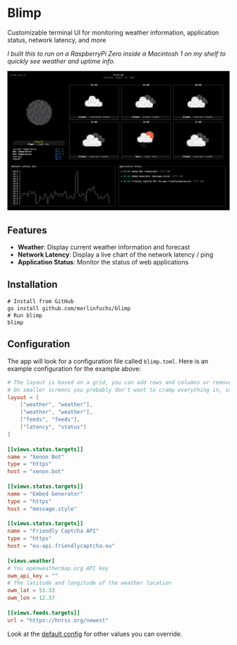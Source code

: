 # Blimp

Customizable terminal UI for monitoring weather information, application status, network latency, and more

_I built this to run on a RaspberryPi Zero inside a Macintosh 1 on my shelf to quickly see weather and uptime info._

![Example](example.png)

## Features

- **Weather**: Display current weather information and forecast
- **Network Latency**: Display a live chart of the network latency / ping
- **Application Status**: Monitor the status of web applications

## Installation

```shell
# Install from GitHub
go install github.com/merlinfuchs/blimp
# Run blimp
blimp
```

## Configuration

The app will look for a configuration file called `blimp.toml`. Here is an example configuration for the example above:

```toml
# The layout is based on a grid, you can add rows and columns or remove some widgets
# On smaller screens you probably don't want to cramp everything in, so remove the views that you don't need
layout = [
    ["weather", "weather"],
    ["weather", "weather"],
    ["feeds", "feeds"],
    ["latency", "status"]
]

[[views.status.targets]]
name = "Xenon Bot"
type = "https"
host = "xenon.bot"

[[views.status.targets]]
name = "Embed Generator"
type = "https"
host = "message.style"

[[views.status.targets]]
name = "Friendly Captcha API"
type = "https"
host = "eu-api.friendlycaptcha.eu"

[views.weather]
# You openweathermap.org API key
owm_api_key = ""
# The latitude and longitude of the weather location
owm_lat = 51.33
owm_lon = 12.37

[[views.feeds.targets]]
url = "https://hnrss.org/newest"
```

Look at the [default config](internal/config/default.config.toml) for other values you can override.
